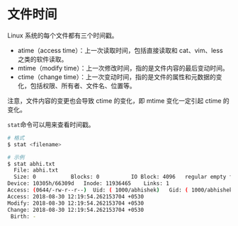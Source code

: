 # 文件时间

Linux 系统的每个文件都有三个时间戳。

- atime（access time）：上一次读取时间，包括直接读取和 cat、vim、less 之类的软件读取。
- mtime（modify time）：上一次修改时间，指的是文件内容的最后变动时间。
- ctime（change time）：上一次变动时间，指的是文件的属性和元数据的变化，包括权限、所有者、文件名、位置等。

注意，文件内容的变更也会导致 ctime 的变化，即 mtime 变化一定引起 ctime 的变化。

`stat`命令可以用来查看时间戳。

```bash
# 格式
$ stat <filename>

# 示例
$ stat abhi.txt
  File: abhi.txt
  Size: 0         	Blocks: 0          IO Block: 4096   regular empty file
Device: 10305h/66309d	Inode: 11936465    Links: 1
Access: (0644/-rw-r--r--)  Uid: ( 1000/abhishek)   Gid: ( 1000/abhishek)
Access: 2018-08-30 12:19:54.262153704 +0530
Modify: 2018-08-30 12:19:54.262153704 +0530
Change: 2018-08-30 12:19:54.262153704 +0530
 Birth: -
```
